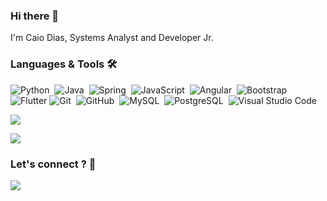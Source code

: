 ### Hi there 👋
I'm Caio Dias, Systems Analyst and Developer Jr.

### Languages & Tools 🛠

![Python](https://img.shields.io/badge/PYTHON-F7DF1E?style=for-the-badge&logo=python&logoColor=black)&nbsp;
![Java](https://img.shields.io/badge/Java-ED8B00?style=for-the-badge&logo=java&logoColor=white)&nbsp;
![Spring](https://img.shields.io/badge/Spring-6DB33F?style=for-the-badge&logo=spring&logoColor=white)&nbsp;
![JavaScript](https://img.shields.io/badge/JavaScript-F7DF1E?style=for-the-badge&logo=javascript&logoColor=black)&nbsp;
![Angular](https://img.shields.io/badge/AGULAR-E4405F?style=for-the-badge&logo=angular&logoColor=white)&nbsp;
![Bootstrap](https://img.shields.io/badge/Bootstrap-563D7C?style=for-the-badge&logo=bootstrap&logoColor=white)&nbsp;
![Flutter](https://img.shields.io/badge/Flutter-1572B6?style=for-the-badge&logo=flutter&logoColor=white)
![Git](https://img.shields.io/badge/Git-E34F26?style=for-the-badge&logo=git&logoColor=white)&nbsp;
![GitHub](https://img.shields.io/badge/GitHub-05122A?style=for-the-badge&logo=github&logoColor=white)&nbsp;
![MySQL](https://img.shields.io/badge/MySQL-316192?style=for-the-badge&logo=mysql&logoColor=white)&nbsp;
![PostgreSQL](https://img.shields.io/badge/PostgreSQL-316192?style=for-the-badge&logo=postgresql&logoColor=white)&nbsp;
![Visual Studio Code](https://img.shields.io/badge/VsCode-05122A?style=for-the-badge&logo=visual-studio-code&logoColor=white)&nbsp;

<p align="centert">
<a href="https://github.com/anuraghazra/github-readme-stats">
  <img align="center" src="https://github-readme-stats.vercel.app/api?username=CaioCLDias&count_private=true&show_icons=true" />
</a>
</p>
<p align="left">
<a href="https://github.com/anuraghazra/convoychat">
  <img align="center" src="https://github-readme-stats.vercel.app/api/top-langs/?username=CaioCLDias&layout=compact&hide=pascal" />
</a>
 </p>
 
 ### Let's connect ? 🤝
 <p align="left">
    <a href="https://www.linkedin.com/in/caio-cesar-lorenzon-dias/"><img src="https://img.shields.io/badge/LinkedIn-0077B5?style=for-the-badge&logo=linkedin&logoColor=white"></a>
 </p>
<!--
Here are some ideas to get you started:

- 🔭 I’m currently working on ...
- 🌱 I’m currently learning ...
- 👯 I’m looking to collaborate on ...
- 🤔 I’m looking for help with ...
- 💬 Ask me about ...
- 📫 How to reach me: ...
- 😄 Pronouns: ...
- ⚡ Fun fact: ...
-->

